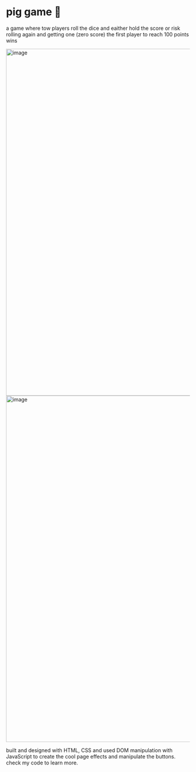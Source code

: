 # pig game 🐷

a game where tow players roll the dice and eaither hold the score or risk rolling again and getting one (zero score)
the first player to reach 100 points wins 

<img width="948" alt="image" src="https://user-images.githubusercontent.com/95438412/166080118-10ebaec7-62c4-4d3c-b9db-71a60f52ed1c.png">

<img width="947" alt="image" src="https://user-images.githubusercontent.com/95438412/166080203-baf4d6af-8d4e-4777-8833-0ff9c20b272c.png">

built and designed with HTML, CSS and used DOM manipulation with JavaScript to create the cool page effects and manipulate the buttons.
check my code to learn more.
